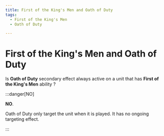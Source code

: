 ```yaml
---
title: First of the King's Men and Oath of Duty
tags:
  - First of the King's Men
  - Oath of Duty

---
```


# First of the King's Men and Oath of Duty 

Is **Oath of Duty** secondary effect always active on a unit that has **First of the King's Men** ability ?


:::danger[NO]

**NO**.

Oath of Duty only target the unit when it is played. It has no ongoing targeting effect.

:::

